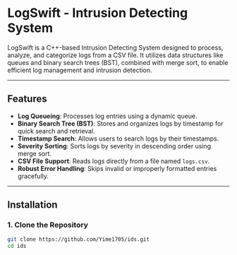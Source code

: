 # LogSwift - Intrusion Detecting System  

LogSwift is a C++-based Intrusion Detecting System designed to process, analyze, and categorize logs from a CSV file. It utilizes data structures like queues and binary search trees (BST), combined with merge sort, to enable efficient log management and intrusion detection.  

---

## Features  

- **Log Queueing**: Processes log entries using a dynamic queue.  
- **Binary Search Tree (BST)**: Stores and organizes logs by timestamp for quick search and retrieval.  
- **Timestamp Search**: Allows users to search logs by their timestamps.  
- **Severity Sorting**: Sorts logs by severity in descending order using merge sort.  
- **CSV File Support**: Reads logs directly from a file named `logs.csv`.  
- **Robust Error Handling**: Skips invalid or improperly formatted entries gracefully.  

---

## Installation  

### 1. Clone the Repository  

```bash  
git clone https://github.com/Yime1705/ids.git  
cd ids 
